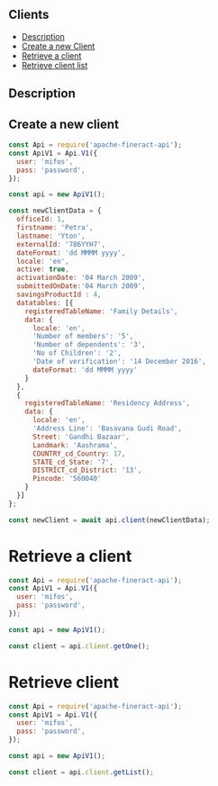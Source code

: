 

## Clients

- [Description](#description)
- [Create a new Client](#create-a-new-client)
- [Retrieve a client](#retrieve-client)
- [Retrieve client list](#retrieve-client-list)



## Description


## Create a new client 



```js
const Api = require('apache-fineract-api');
const ApiV1 = Api.V1({
  user: 'mifos',
  pass: 'password',
});

const api = new ApiV1();

const newClientData = {
  officeId: 1,
  firstname: 'Petra',
  lastname: 'Yton',
  externalId: '786YYH7',
  dateFormat: 'dd MMMM yyyy',
  locale: 'en',
  active: true,
  activationDate: '04 March 2009',
  submittedOnDate:'04 March 2009',
  savingsProductId : 4,
  datatables: [{
    registeredTableName: 'Family Details',
    data: {
      locale: 'en',
      'Number of members': '5',
      'Number of dependents': '3',
      'No of Children': '2',
      'Date of verification': '14 December 2016',
      dateFormat: 'dd MMMM yyyy'
    }
  },
  {
    registeredTableName: 'Residency Address',
    data: {
      locale: 'en',
      'Address Line': 'Basavana Gudi Road',
      Street: 'Gandhi Bazaar',
      Landmark: 'Aashrama',
      COUNTRY_cd_Country: 17,
      STATE_cd_State: '7',
      DISTRICT_cd_District: '13',
      Pincode: '560040'
    }
  }]
};

const newClient = await api.client(newClientData);
```

# Retrieve a client
   
    
```js
const Api = require('apache-fineract-api');
const ApiV1 = Api.V1({
  user: 'mifos',
  pass: 'password',
});

const api = new ApiV1();

const client = api.client.getOne();
```

# Retrieve client
    
    
```js
const Api = require('apache-fineract-api');
const ApiV1 = Api.V1({
  user: 'mifos',
  pass: 'password',
});

const api = new ApiV1();

const client = api.client.getList();
```
